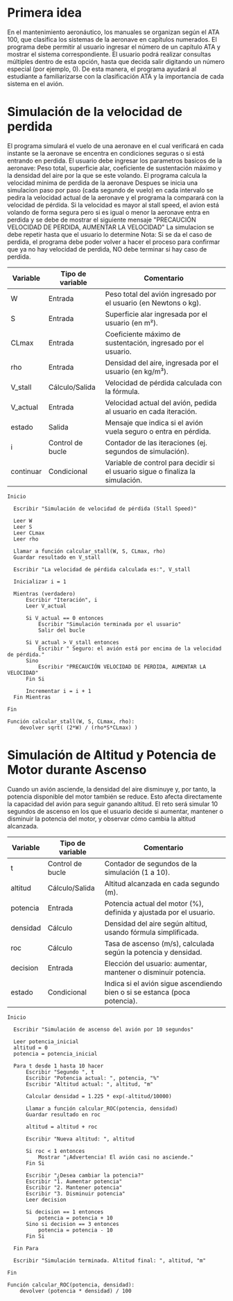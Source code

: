 # Primera idea 
En el mantenimiento aeronáutico, los manuales se organizan según el ATA 100, que clasifica los sistemas de la aeronave en capítulos numerados.
El programa debe permitir al usuario ingresar el número de un capítulo ATA y mostrar el sistema correspondiente.
El usuario podrá realizar consultas múltiples dentro de esta opción, hasta que decida salir digitando un número especial (por ejemplo, 0).
De esta manera, el programa ayudará al estudiante a familiarizarse con la clasificación ATA y la importancia de cada sistema en el avión.

# Simulación de la velocidad de perdida
El programa simulará el vuelo de una aeronave en el cual verificará en cada instante se la aeronave se encentra en condiciones seguras o si está entrando en perdida.
El  usuario debe ingresar los parametros basicos de la aeronave: Peso total, superficie alar, coeficiente de sustentación máximo y la densidad del aire por la que se este volando.
El programa calcula la velocidad minima de perdida de la aeronave
Despues se inicia una simulacion paso por paso (cada segundo de vuelo) en cada intervalo se pedira la velocidad actual de la aeronave y el programa la comparará con la velocidad de pérdida. Si la velocidad es mayor al stall speed, el avion está volando de forma segura pero si es igual o menor la aeronave entra en perdida y se debe de mostrar el siguiente mensaje "PRECAUCIÓN VELOCIDAD DE PERDIDA, AUMENTAR LA VELOCIDAD"
La simulacion se debe repetir hasta que el usuario lo determine 
Nota: Si se da el caso de perdida, el programa debe poder volver a hacer el proceso para confirmar que ya no hay velocidad de perdida, NO debe terminar si hay caso de perdida.


| Variable    | Tipo de variable | Comentario                                                                     |
| ----------- | ---------------- | ------------------------------------------------------------------------------ |
| W         | Entrada          | Peso total del avión ingresado por el usuario (en Newtons o kg).               |
| S         | Entrada          | Superficie alar ingresada por el usuario (en m²).                              |
| CLmax    | Entrada          | Coeficiente máximo de sustentación, ingresado por el usuario.                  |
| rho       | Entrada          | Densidad del aire, ingresada por el usuario (en kg/m³).                        |
| V_stall   | Cálculo/Salida   | Velocidad de pérdida calculada con la fórmula.                                 |
| V_actual | Entrada          | Velocidad actual del avión, pedida al usuario en cada iteración.               |
| estado    | Salida           | Mensaje que indica si el avión vuela seguro o entra en pérdida.                |
| i         | Control de bucle | Contador de las iteraciones (ej. segundos de simulación).                      |
| continuar | Condicional      | Variable de control para decidir si el usuario sigue o finaliza la simulación. |

```
Inicio

  Escribir "Simulación de velocidad de pérdida (Stall Speed)"

  Leer W
  Leer S
  Leer CLmax
  Leer rho

  Llamar a función calcular_stall(W, S, CLmax, rho)
  Guardar resultado en V_stall

  Escribir "La velocidad de pérdida calculada es:", V_stall

  Inicializar i = 1

  Mientras (verdadero)
      Escribir "Iteración", i
      Leer V_actual

      Si V_actual == 0 entonces
          Escribir "Simulación terminada por el usuario"
          Salir del bucle

      Si V_actual > V_stall entonces
          Escribir " Seguro: el avión está por encima de la velocidad de pérdida."
      Sino
          Escribir "PRECAUCIÓN VELOCIDAD DE PERDIDA, AUMENTAR LA VELOCIDAD"
      Fin Si

      Incrementar i = i + 1
  Fin Mientras

Fin

Función calcular_stall(W, S, CLmax, rho):
    devolver sqrt( (2*W) / (rho*S*CLmax) )
```








# Simulación de Altitud y Potencia de Motor durante Ascenso
Cuando un avión asciende, la densidad del aire disminuye y, por tanto, la potencia disponible del motor también se reduce. Esto afecta directamente la capacidad del avión para seguir ganando altitud.
El reto será simular 10 segundos de ascenso en los que el usuario decide si aumentar, mantener o disminuir la potencia del motor, y observar cómo cambia la altitud alcanzada.



| Variable   | Tipo de variable | Comentario                                                                 |
| ---------- | ---------------- | -------------------------------------------------------------------------- |
| t        | Control de bucle | Contador de segundos de la simulación (1 a 10).                            |
| altitud  | Cálculo/Salida   | Altitud alcanzada en cada segundo (m).                                     |
| potencia | Entrada          | Potencia actual del motor (%), definida y ajustada por el usuario.         |
| densidad | Cálculo          | Densidad del aire según altitud, usando fórmula simplificada.              |
| roc      | Cálculo          | Tasa de ascenso (m/s), calculada según la potencia y densidad.             |
| decision | Entrada          | Elección del usuario: aumentar, mantener o disminuir potencia.             |
| estado   | Condicional      | Indica si el avión sigue ascendiendo bien o si se estanca (poca potencia). |


```
Inicio

  Escribir "Simulación de ascenso del avión por 10 segundos"

  Leer potencia_inicial
  altitud = 0
  potencia = potencia_inicial

  Para t desde 1 hasta 10 hacer
      Escribir "Segundo ", t
      Escribir "Potencia actual: ", potencia, "%"
      Escribir "Altitud actual: ", altitud, "m"

      Calcular densidad = 1.225 * exp(-altitud/10000)

      Llamar a función calcular_ROC(potencia, densidad)
      Guardar resultado en roc

      altitud = altitud + roc

      Escribir "Nueva altitud: ", altitud

      Si roc < 1 entonces
          Mostrar "¡Advertencia! El avión casi no asciende."
      Fin Si

      Escribir "¿Desea cambiar la potencia?"
      Escribir "1. Aumentar potencia"
      Escribir "2. Mantener potencia"
      Escribir "3. Disminuir potencia"
      Leer decision

      Si decision == 1 entonces
          potencia = potencia + 10
      Sino si decision == 3 entonces
          potencia = potencia - 10
      Fin Si

  Fin Para

  Escribir "Simulación terminada. Altitud final: ", altitud, "m"

Fin

Función calcular_ROC(potencia, densidad):
    devolver (potencia * densidad) / 100
```
